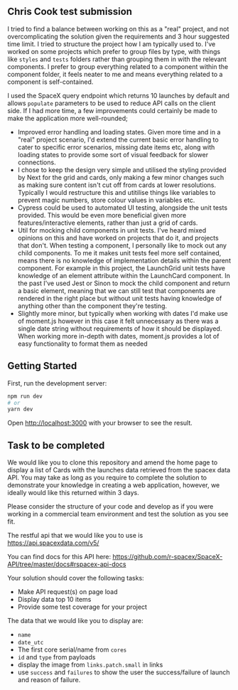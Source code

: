 ## Chris Cook test submission
I tried to find a balance between working on this as a "real" project, and not overcomplicating the solution given the requirements and 3 hour suggested time limit. I tried to structure the project how I am typically used to. I've worked on some projects which prefer to group files by type, with things like `styles` and `tests` folders rather than grouping them in with the relevant components. I prefer to group everything related to a component within the component folder, it feels neater to me and means everything related to a component is self-contained.

I used the SpaceX query endpoint which returns 10 launches by default and allows `populate` parameters to be used to reduce API calls on the client side. If I had more time, a few improvements could certainly be made to make the application more well-rounded;
- Improved error handling and loading states. Given more time and in a "real" project scenario, I'd extend the current basic error handling to cater to specific error scenarios, missing date items etc, along with loading states to provide some sort of visual feedback for slower connections.
- I chose to keep the design very simple and utilised the styling provided by Next for the grid and cards, only making a few minor changes such as making sure content isn't cut off from cards at lower resolutions. Typically I would restructure this and utitilise things like variables to prevent magic numbers, store colour values in variables etc.
- Cypress could be used to automated UI testing, alongside the unit tests provided. This would be even more beneficial given more features/interactive elements, rather than just a grid of cards.
- Util for mocking child components in unit tests. I've heard mixed opinions on this and have worked on projects that do it, and projects that don't. When testing a component, I personally like to mock out any child components. To me it makes unit tests feel more self contained, means there is no knowledge of implementation details within the parent component. For example in this project, the LaunchGrid unit tests have knowledge of an element attribute within the LaunchCard component. In the past I've used Jest or Sinon to mock the child component and return a basic element, meaning that we can still test that components are rendered in the right place but without unit tests having knowledge of anything other than the component they're testing.
- Slightly more minor, but typically when working with dates I'd make use of moment.js however in this case it felt unnecessary as there was a single date string without requirements of how it should be displayed. When working more in-depth with dates, moment.js provides a lot of easy functionality to format them as needed


## Getting Started

First, run the development server:

```bash
npm run dev
# or
yarn dev
```

Open [http://localhost:3000](http://localhost:3000) with your browser to see the result.

## Task to be completed
We would like you to clone this repository and amend the home page to display a list of Cards with the launches data retrieved from the spacex data API. You may take as long as you require to complete the solution to demonstrate your knowledge in creating a web application, however, we ideally would like this returned within 3 days.

Please consider the structure of your code and develop as if you were working in a commercial team environment and test the solution as you see fit.

The restful api that we would like you to use is https://api.spacexdata.com/v5/

You can find docs for this API here: https://github.com/r-spacex/SpaceX-API/tree/master/docs#rspacex-api-docs

Your solution should cover the following tasks:
- Make API request(s) on page load
- Display data top 10 items
- Provide some test coverage for your project

The data that we would like you to display are:
- `name`
- `date_utc`
- The first core serial/name from `cores`
- `id` and `type` from payloads
- display the image from `links.patch.small` in links
- use `success` and `failures` to show the user the success/failure of launch and reason of failure.
